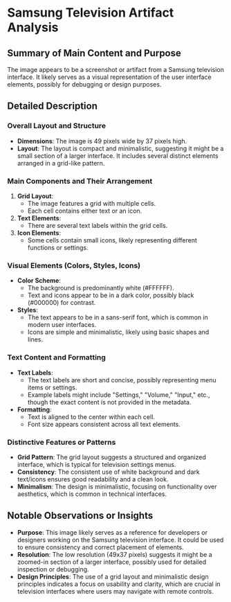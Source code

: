# Samsung Television Artifact Analysis

## Summary of Main Content and Purpose
The image appears to be a screenshot or artifact from a Samsung television interface. It likely serves as a visual representation of the user interface elements, possibly for debugging or design purposes.

## Detailed Description

### Overall Layout and Structure
- **Dimensions**: The image is 49 pixels wide by 37 pixels high.
- **Layout**: The layout is compact and minimalistic, suggesting it might be a small section of a larger interface. It includes several distinct elements arranged in a grid-like pattern.

### Main Components and Their Arrangement
1. **Grid Layout**:
   - The image features a grid with multiple cells.
   - Each cell contains either text or an icon.
2. **Text Elements**:
   - There are several text labels within the grid cells.
3. **Icon Elements**:
   - Some cells contain small icons, likely representing different functions or settings.

### Visual Elements (Colors, Styles, Icons)
- **Color Scheme**:
  - The background is predominantly white (#FFFFFF).
  - Text and icons appear to be in a dark color, possibly black (#000000) for contrast.
- **Styles**:
  - The text appears to be in a sans-serif font, which is common in modern user interfaces.
  - Icons are simple and minimalistic, likely using basic shapes and lines.

### Text Content and Formatting
- **Text Labels**:
  - The text labels are short and concise, possibly representing menu items or settings.
  - Example labels might include "Settings," "Volume," "Input," etc., though the exact content is not provided in the metadata.
- **Formatting**:
  - Text is aligned to the center within each cell.
  - Font size appears consistent across all text elements.

### Distinctive Features or Patterns
- **Grid Pattern**: The grid layout suggests a structured and organized interface, which is typical for television settings menus.
- **Consistency**: The consistent use of white background and dark text/icons ensures good readability and a clean look.
- **Minimalism**: The design is minimalistic, focusing on functionality over aesthetics, which is common in technical interfaces.

## Notable Observations or Insights
- **Purpose**: This image likely serves as a reference for developers or designers working on the Samsung television interface. It could be used to ensure consistency and correct placement of elements.
- **Resolution**: The low resolution (49x37 pixels) suggests it might be a zoomed-in section of a larger interface, possibly used for detailed inspection or debugging.
- **Design Principles**: The use of a grid layout and minimalistic design principles indicates a focus on usability and clarity, which are crucial in television interfaces where users may navigate with remote controls.